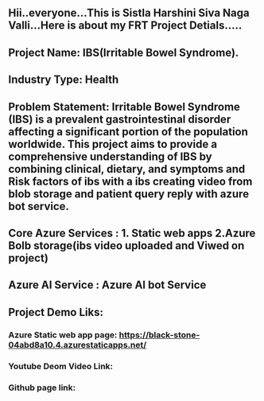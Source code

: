 ## Hii..everyone...This is Sistla Harshini Siva Naga Valli...Here is about my FRT Project Detials.....
## Project Name: IBS(Irritable Bowel Syndrome).
## Industry Type: Health
## Problem Statement: Irritable Bowel Syndrome (IBS) is a prevalent gastrointestinal disorder affecting a significant portion of the population worldwide. This project aims to provide a comprehensive understanding of IBS by combining clinical, dietary, and symptoms and Risk factors of ibs with a ibs creating video from blob storage and patient query reply with azure bot service.
## Core Azure Services : 1. Static web apps  2.Azure Bolb storage(ibs video uploaded and Viwed on project)
## Azure AI Service : Azure AI bot Service
## Project Demo Liks:
### Azure Static web app page: https://black-stone-04abd8a10.4.azurestaticapps.net/
### Youtube Deom Video Link: 
### Github page link: 
